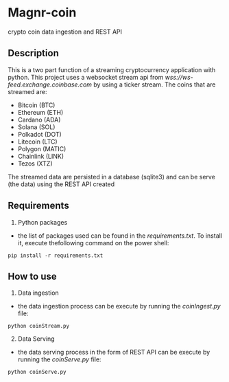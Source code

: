 # Magnr-coin
 crypto coin data ingestion and REST API

## Description
 This is a two part function of a streaming cryptocurrency application with python. This project uses a websocket stream api from *wss://ws-feed.exchange.coinbase.com* by using a ticker stream. The coins that are streamed are:

- Bitcoin (BTC)
- Ethereum (ETH)
- Cardano (ADA)
- Solana (SOL)
- Polkadot (DOT)
- Litecoin (LTC)
- Polygon (MATIC)
- Chainlink (LINK)
- Tezos (XTZ)

The streamed data are persisted in a database (sqlite3) and can be serve (the data) using the REST API created


## Requirements

1. Python packages
 - the list of packages used can be found in the *requirements.txt*. To install it, execute thefollowing command on the power shell:
 ``` 
pip install -r requirements.txt
 ``` 

## How to use
1. Data ingestion
 - the data ingestion process can be execute by running the *coinIngest.py* file:
 ```
python coinStream.py
 ```

 2. Data Serving
 - the data serving process in the form of REST API can be execute by running the *coinServe.py* file:
 ```
python coinServe.py
 ```

